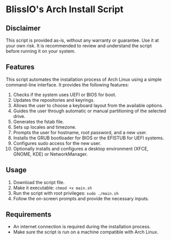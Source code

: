 # BlissIO's Arch Install Script

## Disclaimer

This script is provided as-is, without any warranty or guarantee. Use it at your own risk. It is recommended to review and understand the script before running it on your system.

## Features
This script automates the installation process of Arch Linux using a simple command-line interface. It provides the following features:

1. Checks if the system uses UEFI or BIOS for boot.
2. Updates the repositories and keyrings.
3. Allows the user to choose a keyboard layout from the available options.
4. Guides the user through automatic or manual partitioning of the selected drive.
5. Generates the fstab file.
6. Sets up locales and timezone.
7. Prompts the user for hostname, root password, and a new user.
8. Installs the GRUB bootloader for BIOS or the EFISTUB for UEFI systems.
9. Configures sudo access for the new user.
10. Optionally installs and configures a desktop environment (XFCE, GNOME, KDE) or NetworkManager.

## Usage

1. Download the script file.
2. Make it executable: `chmod +x main.sh`
3. Run the script with root privileges: `sudo ./main.sh`
4. Follow the on-screen prompts and provide the necessary inputs.

## Requirements

- An internet connection is required during the installation process.
- Make sure the script is run on a machine compatible with Arch Linux.

